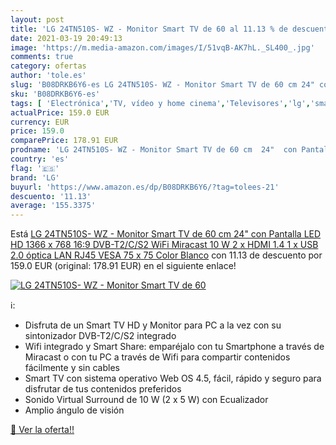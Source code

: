 ```yaml
---
layout: post
title: 'LG 24TN510S- WZ - Monitor Smart TV de 60 al 11.13 % de descuento'
date: 2021-03-19 20:49:13
image: 'https://m.media-amazon.com/images/I/51vqB-AK7hL._SL400_.jpg'
comments: true
category: ofertas
author: 'tole.es'
slug: 'B08DRKB6Y6-es LG 24TN510S- WZ - Monitor Smart TV de 60 cm 24" con...'
sku: 'B08DRKB6Y6-es'
tags: [ 'Electrónica','TV, vídeo y home cinema','Televisores','lg','smart','tv', ]
actualPrice: 159.0 EUR
currency: EUR
price: 159.0
comparePrice: 178.91 EUR
prodname: 'LG 24TN510S- WZ - Monitor Smart TV de 60 cm  24"  con Pantalla LED HD  1366 x 768  16:9  DVB-T2/C/S2  WiFi  Miracast  10 W  2 x HDMI 1.4  1 x USB 2.0  óptica  LAN RJ45  VESA 75 x 75   Color Blanco'
country: 'es'
flag: '🇪🇸'
brand: 'LG'
buyurl: 'https://www.amazon.es/dp/B08DRKB6Y6/?tag=tolees-21'
descuento: '11.13'
average: '155.3375'
---
```


Está [LG 24TN510S- WZ - Monitor Smart TV de 60 cm  24"  con Pantalla LED HD  1366 x 768  16:9  DVB-T2/C/S2  WiFi  Miracast  10 W  2 x HDMI 1.4  1 x USB 2.0  óptica  LAN RJ45  VESA 75 x 75   Color Blanco](https://www.amazon.es/dp/B08DRKB6Y6/?tag=tolees-21) con 11.13 de descuento por 159.0 EUR (original: 178.91 EUR) en el siguiente enlace!

[![LG 24TN510S- WZ - Monitor Smart TV de 60](https://m.media-amazon.com/images/I/51vqB-AK7hL._SL400_.jpg)](https://www.amazon.es/dp/B08DRKB6Y6/?tag=tolees-21)

ℹ️:

- Disfruta de un Smart TV HD y Monitor para PC a la vez con su sintonizador DVB-T2/C/S2 integrado
- Wifi integrado y Smart Share: emparéjalo con tu Smartphone a través de Miracast o con tu PC a través de Wifi para compartir contenidos fácilmente y sin cables
- Smart TV con sistema operativo Web OS 4.5, fácil, rápido y seguro para disfrutar de tus contenidos preferidos
- Sonido Virtual Surround de 10 W (2 x 5 W) con Ecualizador
- Amplio ángulo de visión

[🛒 Ver la oferta!!](https://www.amazon.es/dp/B08DRKB6Y6/?tag=tolees-21)
